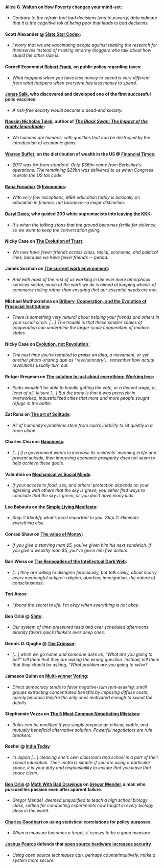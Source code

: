 #### Alice G. Walton on [How Poverty changes your mind-set](http://review.chicagobooth.edu/behavioral-science/2018/article/how-poverty-changes-your-mind-set):

* *Contrary to the refrain that bad decisions lead to poverty, data indicate that it is the cognitive toll of being poor that leads to bad decisions.*

#### Scott Alexander @ [Slate Star Codex](http://slatestarcodex.com/2014/04/15/the-cowpox-of-doubt/):

* *I worry that we are vaccinating people against reading the research for themselves instead of trusting smarmy bloggers who talk about how stupid the other side is.*

#### Cornell Economist [Robert Frank](https://evolution-institute.org/profile/robert-frank/), on public policy regarding taxes:

* *What happens when you have less money to spend is very different from what happens when everyone has less money to spend.*

#### [Jonas Salk](https://en.wikipedia.org/wiki/Jonas_Salk), who discovered and developed one of the first successful polio vaccines:

* *A risk-free society would become a dead-end society.*

#### [Nassim Nicholas Taleb](https://en.wikipedia.org/wiki/Nassim_Nicholas_Taleb), author of *[The Black Swan: The Impact of the Highly Improbable](https://www.goodreads.com/book/show/242472.The_Black_Swan?from_search=true)*:

* *We humans are humans, with qualities that can be destroyed by the introduction of economic gains.*

#### [Warren Buffet](https://en.wikipedia.org/wiki/Warren_Buffett), on the distribution of wealth in the US @ [Financial Times](https://www.ft.com/content/d4b0b188-196f-11e8-956a-43db76e69936):

* *2017 was far from standard. Only $36bn came from Berkshire’s operations. The remaining $29bn was delivered to us when Congress rewrote the US tax code.*

#### [Rana Foroohar](https://en.wikipedia.org/wiki/Rana_Foroohar) @ [Evonomics](https://evonomics.com/want-to-kill-your-economy-have-mba-programs/):

* *With very few exceptions, MBA education today is basically an education in finance, not business—a major distinction.*

#### [Daryl Davis](https://en.wikipedia.org/wiki/Daryl_Davis), who guided 200 white supremacists into [leaving the KKK](https://www.youtube.com/watch?v=HLtp13Rw8Kc):

* *It's when the talking stops that the ground becomes fertile for violence, so we want to keep the conversation going.*

#### Nicky Case on [The Evolution of Trust](https://ncase.me/trust/):

* *We now have fewer friends across class, racial, economic, and political lines, because we have fewer friends -- period.*

#### James Suzman on [The current work environment](https://evonomics.com/hunter-gatherers-may-hold-key-economic-future):

* *And with most of the rest of us working in the ever more amorphous services sector, much of the work we do is aimed at keeping wheels of commerce rolling rather than ensuring that our essential needs are met.*

#### Michael Muthukrishna on [Bribery, Cooperation, and the Evolution of Prosocial Institutions](https://evonomics.com/corruption-cultural-evolution-cooperation-bribery):

* *There is something very natural about helping your friends and others in your social circle. [...] The trouble is that these smaller scales of cooperation can undermine the larger-scale cooperation of modern states.*

#### Nicky Case on [ Evolution, not Revolution ](https://blog.ncase.me/evolution-not-revolution/):

* *The next time you're tempted to praise an idea, a movement, or yet another photo-sharing app as "revolutionary"... remember how actual revolutions usually turn out.*

#### Rutger Bregman on [The solution to just about everything: Working less](https://evonomics.com/anything-working-less-not-solve/):

* *Plebs wouldn’t be able to handle getting the vote, or a decent wage, or, least of all, leisure [...] But the irony is that it was precisely in overworked, industrialized cities that more and more people sought refuge in the bottle.*

#### Zat Rana on [The art of Solitude](https://medium.com/personal-growth/the-most-important-skill-nobody-taught-you-9b162377ab77):

* *All of humanity’s problems stem from man’s inability to sit quietly in a room alone.*

#### Charles Chu onc    [Happiness](https://medium.com/the-polymath-project/happiness-is-for-animals-meaning-is-for-humans-39225c6e4935):

*  *[...] if a government wants to increase its residents’ meaning in life and prevent suicide, then improving economic prosperity does not seem to help achieve these goals.*

#### Valentine on [Mechanical vs Social Minds](https://www.lesswrong.com/posts/hMd2hp9SoWmTsPynA/of-two-minds):

* *If your access to food, sex, and others’ protection depends on your agreeing with others that the sky is green, you either find ways to conclude that the sky is green, or you don’t have many kids.*

#### Leo Babauta on the [Simple Living Manifesto](https://zenhabits.net/simple-living-manifesto-72-ideas-to-simplify-your-life/):

* *Step 1: Identify what’s most important to you. Step 2: Eliminate everything else.*

#### Conrad Shaw on [The value of Money](https://medium.com/@conradshaw/money-isnt-money-97722fe87025):

* *If you give a starving man $5, you’ve given him his next sandwich. If you give a wealthy man $5, you’ve given him five dollars.*

#### Bari Weiss on [The Renegades of the Intellectual Dark Web](https://www.nytimes.com/2018/05/08/opinion/intellectual-dark-web.html):

*  *[...] they are willing to disagree ferociously, but talk civilly, about nearly every meaningful subject: religion, abortion, immigration, the nature of consciousness.*

#### Tori Amos:

* *I found the secret to life. I’m okay when everything is not okay.*

#### Ben Orlin @ [Slate](https://slate.com/human-interest/2013/08/stupid-is-not-the-same-thing-as-slow-all-the-words-teachers-use-to-describe-student-failure.html):

* *Our system of time-pressured tests and over scheduled afternoons already favors quick thinkers over deep ones.*

#### Dennis O. Ojogho @ [The Crimson](https://www.thecrimson.com/article/2016/5/2/ojogho-harvard-education-purpose/):

* *[...] when we go home and someone asks us, "What are you going to be?” tell them that they are asking the wrong question. Instead, tell them that they should be asking, “What problem are you going to solve?*

#### Jameson Quinn on [Multi-winner Voting](https://www.lesswrong.com/posts/E3qhjwJAgCW6wGRpH/multi-winner-voting-a-question-of-alignment):

* *Direct democracy tends to favor negative-sum rent-seeking: small groups extracting concentrated benefits by imposing diffuse costs, merely because they're the only ones motivated enough to sweat the details.*

#### Stephannie Vozza on [The 5 Most Common Negotiating Mistakes](https://www.fastcompany.com/3033337/the-5-most-common-negotiating-mistakes):

* *Rules can be modified if you simply propose an ethical, viable, and mutually beneficial alternative solution. Powerful negotiators are rule breakers.*

#### Roshni @ [India Today](https://www.indiatoday.in/education-today/featurephilia/story/students-in-japan-clean-their-own-classrooms-and-school-toilets-and-the-reason-is-incredible-1227619-2018-05-06)

* *In Japan [...] cleaning one's own classroom and school is a part of their school education. Their motto is simple: if you are using a particular space, it is your duty and responsibility to ensure that you leave that space clean.*

#### [Ben Orlin](https://mathwithbaddrawings.com/about-2/) @ [Math With Bad Drawings](https://mathwithbaddrawings.com/2018/07/18/a-brief-history-of-gregor-mendel/) on [Gregor Mendel](https://en.wikipedia.org/wiki/Gregor_Mendel), a man who pursued his passion even after aparent failure.

* *Gregor Mendel, deemed unqualified to teach a high school biology class, settled for conducting experiments now taught in every biology class in the world.*

#### [Charles Goodhart](https://en.wikipedia.org/wiki/Charles_Goodhart) on using statistical correlations for policy purposes.

* *When a measure becomes a target, it ceases to be a good measure.*


#### [Joshua Pearce](https://opensource.com/users/jmpearce) defends that [open source hardware increases security](https://opensource.com/article/18/10/cybersecurity-demands-rapid-switch-open-source-hardware)

* *Using open source techniques can, perhaps counterintuitively, make a system more secure.*